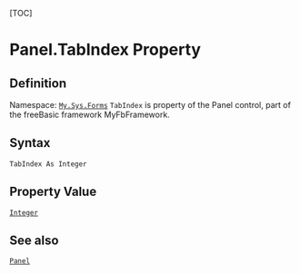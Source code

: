 [TOC]
# Panel.TabIndex Property

## Definition
Namespace: [`My.Sys.Forms`](My.Sys.Forms.md)
`TabIndex` is property of the Panel control, part of the freeBasic framework MyFbFramework.
## Syntax
```freeBasic
TabIndex As Integer
```
## Property Value
[`Integer`]("https://www.freebasic.net/wiki/KeyPgInteger")
## See also
[`Panel`](Panel.md)
